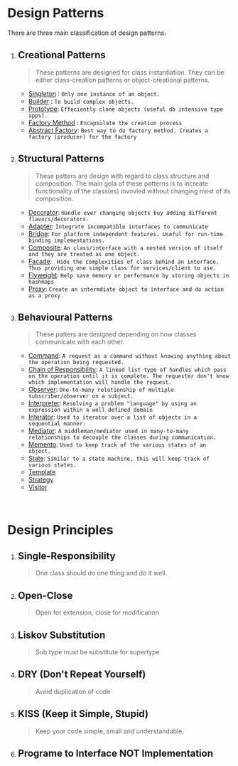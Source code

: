 # Design Patterns

There are three main classification of design patterns:

1. ## Creational Patterns
    > These patterns are designed for class instantiation. They can be either class-creation patterns or object-creational patterns.
    
    + [Singleton](./creational/singleton.md) : `Only one instance of an object.`
    + [Builder](./creational/builder.md) : `To build complex objects.`
    + [Prototype](./creational/prototype.md): `Effeciently clone objects (useful db intensive type apps).`
    + [Factory Method](./creational/factory-method.md) : `Encapsulate the creation process`
    + [Abstract Factory](./creational/abstract-factory.md): `Best way to do factory method. Creates a factory (producer) for the factory`

2. ## Structural Patterns
    > These patters are design with regard to class structure and composition. The main gola of these patterns is to increate functionality of the class(es) invovled without changing most of its composition.

    + [Decorator](./structural/decorator.md): `Handle ever changing objects buy adding different flavors/decorators.`
    + [Adapter](./structural/adapter.md): `Integrate incompatible interfaces to communicate`
    + [Bridge](./structural/bridge.md): `For platform independent features. Useful for run-time binding implementations.`
    + [Composite](./structural/composite.md): `An class/interface with a nested version of itself and they are treated as one object.`
    + [Facade](./structural/facade.md): ` Hide the complexities of class behind an interface. Thus providing one simple class for services/client to use.`
    + [Flyweight](./structural/flyweight.md): `Help save memory or performance by storing objects in hashmaps`
    + [Proxy](./structural/proxy.md): `Create an intermdiate object to interface and do action as a proxy.`

3. ## Behavioural Patterns
   > These patters are designed depending on how classes communicate with each other.

   + [Command](./behavioural/command.md): `A request as a command without knowing anything about the operation being requested.`
   + [Chain of Responsibility](./behavioural/chain-of-responsibility.md): `A linked list type of handles which pass on the operation until it is complete. The requester don't know which implementation will handle the request.`
   + [Observer](): `One-to-many relationship of multiple subscriber/observer on a subject.`
   + [Interpreter](./behavioural/interpreter.md): `Resolving a problem "language" by using an expression within a well defined domain`
   + [Interator](./behavioural/iterator.md): `Used to iterator over a list of objects in a sequential manner.`
   + [Mediator](./behavioural/mediator.md): `A middleman/mediator used in many-to-many relationships to decouple the classes during communication.`
   + [Memento](./behavioural/memento.md): `Used to keep track of the various states of an object.`
   + [State](./behavioural/state.md): `Similar to a state machine, this will keep track of various states.`
   + [Template](./behavioural/template.md)
   + [Strategy](./behavioural/strategy.md)
   + [Visitor](./behavioural/visitor.md) 






<br/>


# Design Principles


1. ## Single-Responsibility
    > One class should do one thing and do it well.

2. ## Open-Close 
   > Open for extension, close for modification

3. ## Liskov Substitution
   > Sub type must be substitute for supertype


4. ## DRY (Don't Repeat Yourself)
   > Avoid duplication of code


5. ## KISS (Keep it Simple, Stupid)
    > Keep your code simple, small and understandable.

6. ## Programe to Interface NOT Implementation 
   > 
